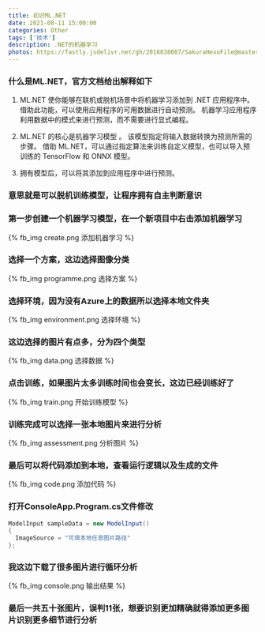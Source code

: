 ```yaml
---
title: 初识ML.NET
date: 2021-08-11 15:00:00
categories: Other
tags: ['技术']
description: .NET的机器学习
photos: https://fastly.jsdelivr.net/gh/2016838087/SakuraHexoFile@master/themes/images/background/27.jpg
---
```

### 什么是ML.NET，官方文档给出解释如下
<!-- more -->
1. ML.NET 使你能够在联机或脱机场景中将机器学习添加到 .NET 应用程序中。 借助此功能，可以使用应用程序的可用数据进行自动预测。 机器学习应用程序利用数据中的模式来进行预测，而不需要进行显式编程。

2. ML.NET 的核心是机器学习模型 。 该模型指定将输入数据转换为预测所需的步骤。 借助 ML.NET，可以通过指定算法来训练自定义模型，也可以导入预训练的 TensorFlow 和 ONNX 模型。

3. 拥有模型后，可以将其添加到应用程序中进行预测。

### 意思就是可以脱机训练模型，让程序拥有自主判断意识
### 第一步创建一个机器学习模型，在一个新项目中右击添加机器学习
{% fb_img create.png 添加机器学习 %}

### 选择一个方案，这边选择图像分类
{% fb_img programme.png 选择方案 %}

### 选择环境，因为没有Azure上的数据所以选择本地文件夹
{% fb_img environment.png 选择环境 %}

### 这边选择的图片有点多，分为四个类型
{% fb_img data.png 选择数据 %}

### 点击训练，如果图片太多训练时间也会变长，这边已经训练好了
{% fb_img train.png 开始训练模型 %}

### 训练完成可以选择一张本地图片来进行分析
{% fb_img assessment.png 分析图片 %}

### 最后可以将代码添加到本地，查看运行逻辑以及生成的文件
{% fb_img code.png 添加代码 %}

### 打开ConsoleApp.Program.cs文件修改
```csharp
ModelInput sampleData = new ModelInput()
{
  ImageSource = "可填本地任意图片路径"
};
```
### 我这边下载了很多图片进行循环分析
{% fb_img console.png 输出结果 %}
### 最后一共五十张图片，误判11张，想要识别更加精确就得添加更多图片识别更多细节进行分析